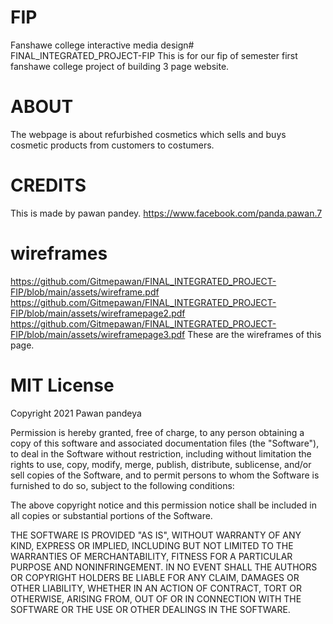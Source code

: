 
# FIP
Fanshawe college interactive media design# FINAL_INTEGRATED_PROJECT-FIP
This is for our fip of semester first fanshawe college project of building 3 page website.

# ABOUT
The webpage is about refurbished cosmetics which sells and buys cosmetic products from customers to costumers.

# CREDITS
This is made by pawan pandey.
https://www.facebook.com/panda.pawan.7

# wireframes
https://github.com/Gitmepawan/FINAL_INTEGRATED_PROJECT-FIP/blob/main/assets/wireframe.pdf
https://github.com/Gitmepawan/FINAL_INTEGRATED_PROJECT-FIP/blob/main/assets/wireframepage2.pdf
https://github.com/Gitmepawan/FINAL_INTEGRATED_PROJECT-FIP/blob/main/assets/wireframepage3.pdf
These are the wireframes of this page.

# MIT License
Copyright 2021 Pawan pandeya

Permission is hereby granted, free of charge, to any person obtaining a copy of this software and associated documentation files (the "Software"), to deal in the Software without restriction, including without limitation the rights to use, copy, modify, merge, publish, distribute, sublicense, and/or sell copies of the Software, and to permit persons to whom the Software is furnished to do so, subject to the following conditions:

The above copyright notice and this permission notice shall be included in all copies or substantial portions of the Software.

THE SOFTWARE IS PROVIDED "AS IS", WITHOUT WARRANTY OF ANY KIND, EXPRESS OR IMPLIED, INCLUDING BUT NOT LIMITED TO THE WARRANTIES OF MERCHANTABILITY, FITNESS FOR A PARTICULAR PURPOSE AND NONINFRINGEMENT. IN NO EVENT SHALL THE AUTHORS OR COPYRIGHT HOLDERS BE LIABLE FOR ANY CLAIM, DAMAGES OR OTHER LIABILITY, WHETHER IN AN ACTION OF CONTRACT, TORT OR OTHERWISE, ARISING FROM, OUT OF OR IN CONNECTION WITH THE SOFTWARE OR THE USE OR OTHER DEALINGS IN THE SOFTWARE.
